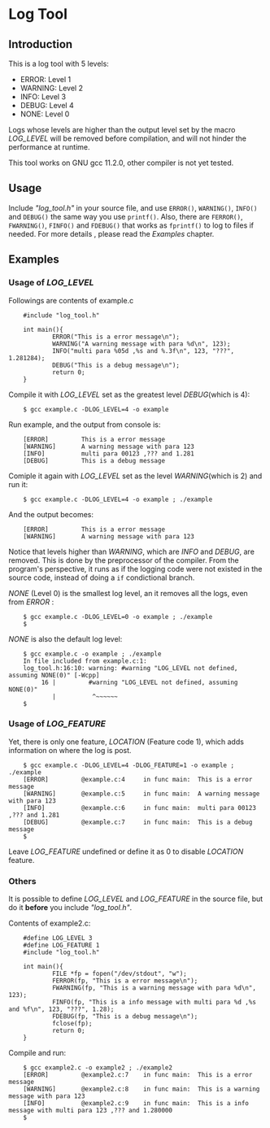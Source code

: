 # Log Tool

## Introduction

This is a log tool with 5 levels:

- ERROR: Level 1
- WARNING: Level 2
- INFO: Level 3
- DEBUG: Level 4
- NONE: Level 0

Logs whose levels are higher than the output 
level set by the macro *LOG_LEVEL*
will be removed before compilation, and will not 
hinder the performance at runtime.

This tool works on GNU gcc 11.2.0, other compiler 
is not yet tested.

## Usage

Include *"log_tool.h"* in your source file, and use `ERROR()`,
`WARNING()`, `INFO()` and `DEBUG()` the same way you use `printf()`.
Also, there are `FERROR()`, `FWARNING()`, `FINFO()` and `FDEBUG()`
that works as `fprintf()` to log to files if needed. For more 
details , please read the *Examples* chapter.

## Examples

### Usage of *LOG_LEVEL*

Followings are contents of example.c

        #include "log_tool.h"

        int main(){
                ERROR("This is a error message\n");
                WARNING("A warning message with para %d\n", 123);
                INFO("multi para %05d ,%s and %.3f\n", 123, "???", 1.281284);
                DEBUG("This is a debug message\n");
                return 0;
        }

Compile it with *LOG_LEVEL* set as the greatest level *DEBUG*(which 
is 4):

        $ gcc example.c -DLOG_LEVEL=4 -o example 

Run example, and the output from console is:

        [ERROR]         This is a error message
        [WARNING]       A warning message with para 123
        [INFO]          multi para 00123 ,??? and 1.281
        [DEBUG]         This is a debug message

Comiple it again with *LOG_LEVEL* set as the level *WARNING*(which is 2)
and run it:

        $ gcc example.c -DLOG_LEVEL=4 -o example ; ./example

And the output becomes:

        [ERROR]         This is a error message
        [WARNING]       A warning message with para 123

Notice that levels higher than *WARNING*, which 
are *INFO* and *DEBUG*, are 
removed. This is done by the preprocessor of the 
compiler. From the program's
perspective, it runs as if the logging code were 
not existed in the source code, 
instead of doing a `if` condictional branch.

*NONE* (Level 0) is the smallest log level, an it removes all the logs, even from *ERROR* :

        $ gcc example.c -DLOG_LEVEL=0 -o example ; ./example
        $

*NONE* is also the default log level:

        $ gcc example.c -o example ; ./example
        In file included from example.c:1:
        log_tool.h:16:10: warning: #warning "LOG_LEVEL not defined, assuming NONE(0)" [-Wcpp]
             16 |         #warning "LOG_LEVEL not defined, assuming NONE(0)"
                |          ^~~~~~~
        $

### Usage of *LOG_FEATURE* 

Yet, there is only one feature, *LOCATION* (Feature code 1), 
which adds information on where the log is post.

        $ gcc example.c -DLOG_LEVEL=4 -DLOG_FEATURE=1 -o example ; ./example
        [ERROR]         @example.c:4     in func main:  This is a error message
        [WARNING]       @example.c:5     in func main:  A warning message with para 123
        [INFO]          @example.c:6     in func main:  multi para 00123 ,??? and 1.281
        [DEBUG]         @example.c:7     in func main:  This is a debug message
        $

Leave *LOG_FEATURE* undefined or define it as 0 to disable 
*LOCATION* feature.

### Others

It is possible to define *LOG_LEVEL* and *LOG_FEATURE* in the source
file, but do it **before** you include *"log_tool.h"*.

Contents of example2.c:

        #define LOG_LEVEL 3
        #define LOG_FEATURE 1
        #include "log_tool.h"

        int main(){
                FILE *fp = fopen("/dev/stdout", "w");
                FERROR(fp, "This is a error message\n");
                FWARNING(fp, "This is a warning message with para %d\n", 123);
                FINFO(fp, "This is a info message with multi para %d ,%s and %f\n", 123, "???", 1.28);
                FDEBUG(fp, "This is a debug message\n");
                fclose(fp);
                return 0;
        }

Compile and run:

        $ gcc example2.c -o example2 ; ./example2
        [ERROR]         @example2.c:7    in func main:  This is a error message
        [WARNING]       @example2.c:8    in func main:  This is a warning message with para 123
        [INFO]          @example2.c:9    in func main:  This is a info message with multi para 123 ,??? and 1.280000
        $